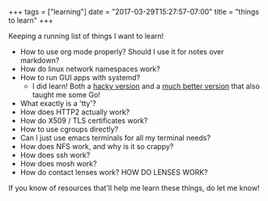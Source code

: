 +++
tags = ["learning"]
date = "2017-03-29T15:27:57-07:00"
title = "things to learn"
+++

Keeping a running list of things I want to learn! 

* How to use org mode properly? Should I use it for notes over markdown?
* How do linux network namespaces work?
* How to run GUI apps with systemd?
  * I did learn! Both a [hacky version](http://words.yuvi.in/post/systemd-gui-applications/) and a [much better version](http://words.yuvi.in/post/systemd-simple-containment/) that also taught me some Go!
* What exactly is a 'tty'?
* How does HTTP2 actually work?
* How do X509 / TLS certificates work?
* How to use cgroups directly?
* Can I just use emacs terminals for all my terminal needs?
* How does NFS work, and why is it so crappy?
* How does ssh work?
* How does mosh work?
* How do contact lenses work? HOW DO LENSES WORK?

If you know of resources that'll help me learn these things, do let me know!
